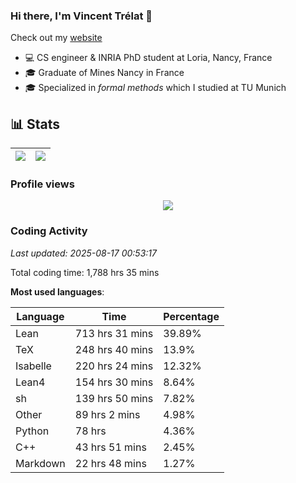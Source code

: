 ### Hi there, I'm Vincent Trélat 👋

Check out my [website](https://vtrelat.github.io)

-   💻 CS engineer & INRIA PhD student at Loria, Nancy, France
-   🎓 Graduate of Mines Nancy in France
-   🎓 Specialized in _formal methods_ which I studied at TU Munich

## 📊 **Stats**

| <img align="center" src="https://readme-stats.clckblog.space/api?username=VTrelat&show_icons=true&include_all_commits=true&theme=tokyonight&hide_border=true" /> | <img align="center" src="https://readme-stats.clckblog.space/api/top-langs/?username=VTrelat&layout=compact&theme=tokyonight&hide_border=true" /> |
| ---------------------------------------------------------------------------------------------------------------------------------------------------------------- | ------------------------------------------------------------------------------------------------------------------------------------------------- |

### Profile views

<p align="center">
 <img src="https://profile-counter.glitch.me/VTrelat/count.svg" />
</p>

<!--automations-->
### Coding Activity
_Last updated: 2025-08-17 00:53:17_

Total coding time: 1,788 hrs 35 mins

**Most used languages**:

| Language | Time | Percentage |
| ------------- | ------------- | ------------- |
| Lean | 713 hrs 31 mins | 39.89% |
| TeX | 248 hrs 40 mins | 13.9% |
| Isabelle | 220 hrs 24 mins | 12.32% |
| Lean4 | 154 hrs 30 mins | 8.64% |
| sh | 139 hrs 50 mins | 7.82% |
| Other | 89 hrs 2 mins | 4.98% |
| Python | 78 hrs | 4.36% |
| C++ | 43 hrs 51 mins | 2.45% |
| Markdown | 22 hrs 48 mins | 1.27% |

